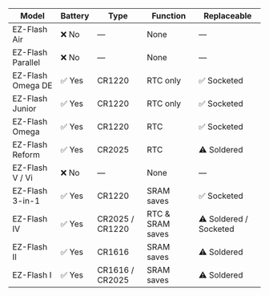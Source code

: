 | **Model**           | **Battery** | **Type**         | **Function**         | **Replaceable**         |
|---------------------|--------------|------------------|----------------------|--------------------------|
| EZ-Flash Air        | ❌ No        | —                | None                 | —                        |
| EZ-Flash Parallel   | ❌ No        | —                | None                 | —                        |
| EZ-Flash Omega DE   | ✅ Yes       | CR1220           | RTC only             | ✅ Socketed              |
| EZ-Flash Junior     | ✅ Yes       | CR1220           | RTC only             | ✅ Socketed              |
| EZ-Flash Omega      | ✅ Yes       | CR1220           | RTC                  | ✅ Socketed              |
| EZ-Flash Reform     | ✅ Yes       | CR2025           | RTC                  | ⚠️ Soldered              |
| EZ-Flash V / Vi     | ❌ No        | —                | None                 | —                        |
| EZ-Flash 3-in-1     | ✅ Yes       | CR1220           | SRAM saves           | ✅ Socketed              |
| EZ-Flash IV         | ✅ Yes       | CR2025 / CR1220  | RTC & SRAM saves     | ⚠️ Soldered / Socketed   |
| EZ-Flash II         | ✅ Yes       | CR1616           | SRAM saves           | ⚠️ Soldered              |
| EZ-Flash I          | ✅ Yes       | CR1616 / CR2025  | SRAM saves           | ⚠️ Soldered              |
